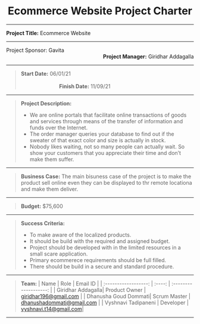 <div align="center">
<h1 style="text-align: center;"> Ecommerce Website Project Charter</h1>
</div>

<hr>

   **Project Title:** Ecommerce Website

<hr>

<div align="left"><bold>Project Sponsor:</bold> Gavita </div> 
<div align="right"><b>Project Manager:</b> Giridhar Addagalla</div>

<hr>

> **Start Date:** 06/01/21 &nbsp;&nbsp;&nbsp;&nbsp;&nbsp;&nbsp;&nbsp;&nbsp;&nbsp;&nbsp;&nbsp;&nbsp;&nbsp;&nbsp;&nbsp;&nbsp;&nbsp;&nbsp;&nbsp;&nbsp;&nbsp;&nbsp;&nbsp;&nbsp;&nbsp;&nbsp;&nbsp;&nbsp;&nbsp;&nbsp;&nbsp;&nbsp;&nbsp;&nbsp;&nbsp;&nbsp;&nbsp;&nbsp;&nbsp;&nbsp;&nbsp;&nbsp;&nbsp;&nbsp;&nbsp;&nbsp;&nbsp;&nbsp;&nbsp;&nbsp;&nbsp;&nbsp;&nbsp;&nbsp;&nbsp;&nbsp;&nbsp;&nbsp;&nbsp;&nbsp;&nbsp;&nbsp;&nbsp;&nbsp;&nbsp;&nbsp;&nbsp;&nbsp;&nbsp;&nbsp;&nbsp;&nbsp;&nbsp;&nbsp;&nbsp;&nbsp;&nbsp;&nbsp;&nbsp;&nbsp;&nbsp;&nbsp;&nbsp;&nbsp;&nbsp;&nbsp;&nbsp;&nbsp;&nbsp;&nbsp;&nbsp;&nbsp;&nbsp;&nbsp;&nbsp;&nbsp;&nbsp;&nbsp;&nbsp;&nbsp;&nbsp;&nbsp;&nbsp;&nbsp;&nbsp;&nbsp;&nbsp;&nbsp;&nbsp;&nbsp;&nbsp;&nbsp;&nbsp;&nbsp;&nbsp;&nbsp;&nbsp;&nbsp;&nbsp;&nbsp;&nbsp;&nbsp;&nbsp;&nbsp;&nbsp;&nbsp;&nbsp;&nbsp;&nbsp;&nbsp;&nbsp;&nbsp;&nbsp;&nbsp;&nbsp;&nbsp;&nbsp;&nbsp;&nbsp;&nbsp;&nbsp;&nbsp;&nbsp;**Finish Date:** 11/09/21

<hr>

> **Project Description:** 
> * We are online portals that facilitate online transactions of goods and services through means of the transfer of information and funds over the Internet.
> * The order manager queries your database to find out if the sweater of that exact color and size is actually in stock.
> * Nobody likes waiting, not so many people can actually wait. So show your customers that you appreciate their time and don’t make them suffer.

<hr>

> **Business Case:** The main bisuness case of the project is to make the product sell online even they can be displayed to thr remote locationa and make them deliver.

 
<hr>

> **Budget:** $75,600

<hr>

> **Success Criteria:**
> * To make aware of the localized products.
> * It should be build with the required and assigned budget.
> * Project should be developed with in the limited resources in a small scare application.
> *	Primary ecommerece requirements should be full filled.
> *	There should be build in a secure and standard procedure.


<hr>

> **Team:**
> | Name | Role | Email ID |
> | :------------------: | :----: | :-------------------: |
> | Giridhar Addagalla| Product Owner | giridhar196@gmail.com |
> | Dhanusha Goud Dommati| Scrum Master | dhanushadommati@gmail.com |
> | Vyshnavi Tadipaneni | Developer | vyshnavi.t14@gmail.com|
<hr>